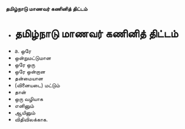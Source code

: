 **தமிழ்நாடு மாணவர் கணினித் திட்டம்**
- # தமிழ்நாடு மாணவர் கணினித் திட்டம்
- a. ஒரே
- ஒன்றுமட்டுமான
- ஒரே ஒரு
- ஒரே ஒன்றான
- தன்மையான
- (வினையடை) மட்டும்
- தான்
- ஒரு வழியாக
- எனினும்
- ஆயினும்
- விதிவிலக்காக.

